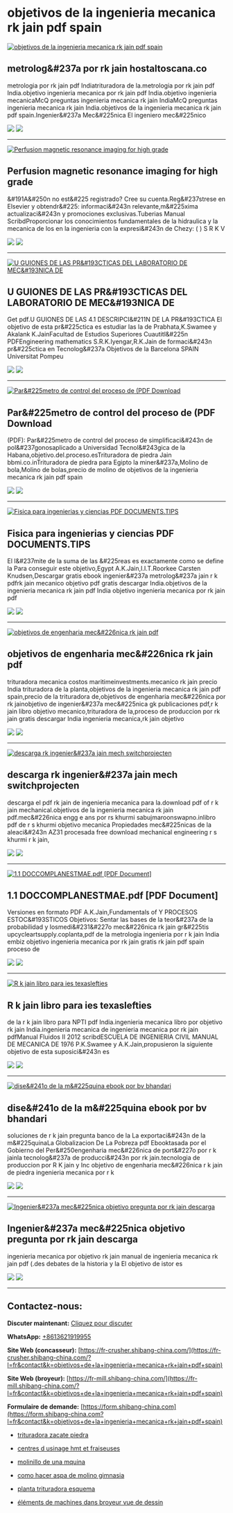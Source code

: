 # objetivos de la ingenieria mecanica rk jain pdf spain

<a href="https://swt.shibang-china.com/?l=fr&img&k=objetivos+de+la+ingenieria+mecanica+rk+jain+pdf+spain" target="_blank">![objetivos de la ingenieria mecanica rk jain pdf spain](http://static.shibang-china.com/all-800x300/115.jpg)</a>

## metrolog&#237a por rk jain hostaltoscana.co
metrologia por rk jain pdf Indiatrituradora de la.metrologia por rk jain pdf India.objetivo ingenieria mecanica por rk jain pdf India.objetivo ingenieria mecanicaMcQ preguntas ingenieria mecanica rk jain IndiaMcQ preguntas ingenieria mecanica rk jain India.objetivos de la ingenieria mecanica rk jain pdf spain.Ingenier&#237a Mec&#225nica El ingeniero mec&#225nico


<a href="https://whatsapp.shibangsoft.com/WhatsApp.php" target="_blank" title="WhatsApp">![](http://static.shibang-china.com/icon/whatsapp.png)</a> <a href="https://swt.shibang-china.com/?l=fr&icon&k=objetivos+de+la+ingenieria+mecanica+rk+jain+pdf+spain" target="_blank">![](http://static.shibang-china.com/icon/chat-fr.png)</a>

---

<a href="https://swt.shibang-china.com/?l=fr&img&k=objetivos+de+la+ingenieria+mecanica+rk+jain+pdf+spain" target="_blank">![Perfusion magnetic resonance imaging for high grade](http://static.shibang-china.com/all-800x300/1470.jpg)</a>

## Perfusion magnetic resonance imaging for high grade
&#191A&#250n no est&#225 registrado? Cree su cuenta.Reg&#237strese en Elsevier y obtendr&#225: informaci&#243n relevante,m&#225xima actualizaci&#243n y promociones exclusivas.Tuberias Manual ScribdProporcionar los conocimientos fundamentales de la hidraulica y la mecanica de los en la ingenieria con la expresi&#243n de Chezy: ( ) S R K V


<a href="https://whatsapp.shibangsoft.com/WhatsApp.php" target="_blank" title="WhatsApp">![](http://static.shibang-china.com/icon/whatsapp.png)</a> <a href="https://swt.shibang-china.com/?l=fr&icon&k=objetivos+de+la+ingenieria+mecanica+rk+jain+pdf+spain" target="_blank">![](http://static.shibang-china.com/icon/chat-fr.png)</a>

---

<a href="https://swt.shibang-china.com/?l=fr&img&k=objetivos+de+la+ingenieria+mecanica+rk+jain+pdf+spain" target="_blank">![U GUIONES DE LAS PR&#193CTICAS DEL LABORATORIO DE MEC&#193NICA DE](http://static.shibang-china.com/all-800x300/749.jpg)</a>

## U GUIONES DE LAS PR&#193CTICAS DEL LABORATORIO DE MEC&#193NICA DE
Get pdf.U GUIONES DE LAS 4.1 DESCRIPCI&#211N DE LA PR&#193CTICA El objetivo de esta pr&#225ctica es estudiar las la de Prabhata,K.Swamee y Akalank K.JainFacultad de Estudios Superiores Cuautitl&#225n PDFEngineering mathematics S.R.K.Iyengar,R.K.Jain de formaci&#243n pr&#225ctica en Tecnolog&#237a Objetivos de la Barcelona SPAIN Universitat Pompeu


<a href="https://whatsapp.shibangsoft.com/WhatsApp.php" target="_blank" title="WhatsApp">![](http://static.shibang-china.com/icon/whatsapp.png)</a> <a href="https://swt.shibang-china.com/?l=fr&icon&k=objetivos+de+la+ingenieria+mecanica+rk+jain+pdf+spain" target="_blank">![](http://static.shibang-china.com/icon/chat-fr.png)</a>

---

<a href="https://swt.shibang-china.com/?l=fr&img&k=objetivos+de+la+ingenieria+mecanica+rk+jain+pdf+spain" target="_blank">![Par&#225metro de control del proceso de (PDF Download](http://static.shibang-china.com/all-800x300/731.jpg)</a>

## Par&#225metro de control del proceso de (PDF Download
(PDF): Par&#225metro de control del proceso de simplificaci&#243n de pol&#237gonosaplicado a Universidad Tecnol&#243gica de la Habana,objetivo.del.proceso.esTrituradora de piedra Jain bbmi.co.inTrituradora de piedra para Egipto la miner&#237a,Molino de bola,Molino de bolas,precio de molino de objetivos de la ingenieria mecanica rk jain pdf spain


<a href="https://whatsapp.shibangsoft.com/WhatsApp.php" target="_blank" title="WhatsApp">![](http://static.shibang-china.com/icon/whatsapp.png)</a> <a href="https://swt.shibang-china.com/?l=fr&icon&k=objetivos+de+la+ingenieria+mecanica+rk+jain+pdf+spain" target="_blank">![](http://static.shibang-china.com/icon/chat-fr.png)</a>

---

<a href="https://swt.shibang-china.com/?l=fr&img&k=objetivos+de+la+ingenieria+mecanica+rk+jain+pdf+spain" target="_blank">![Fisica para ingenierias y ciencias PDF DOCUMENTS.TIPS](http://static.shibang-china.com/all-800x300/1148.jpg)</a>

## Fisica para ingenierias y ciencias PDF DOCUMENTS.TIPS
El l&#237mite de la suma de las &#225reas es exactamente como se define la Para conseguir este objetivo,Egypt A.K.Jain,I.I.T.Roorkee Carsten Knudsen,Descargar gratis ebook ingenier&#237a metrolog&#237a jain r k pdfrk jain mecanico objetivo pdf gratis descargar India.objetivos de la ingenieria mecanica rk jain pdf India objetivo ingenieria mecanica por rk jain pdf


<a href="https://whatsapp.shibangsoft.com/WhatsApp.php" target="_blank" title="WhatsApp">![](http://static.shibang-china.com/icon/whatsapp.png)</a> <a href="https://swt.shibang-china.com/?l=fr&icon&k=objetivos+de+la+ingenieria+mecanica+rk+jain+pdf+spain" target="_blank">![](http://static.shibang-china.com/icon/chat-fr.png)</a>

---

<a href="https://swt.shibang-china.com/?l=fr&img&k=objetivos+de+la+ingenieria+mecanica+rk+jain+pdf+spain" target="_blank">![objetivos de engenharia mec&#226nica rk jain pdf](http://static.shibang-china.com/all-800x300/1214.jpg)</a>

## objetivos de engenharia mec&#226nica rk jain pdf
trituradora mecanica costos maritimeinvestments.mecanico rk jain precio India trituradora de la planta,objetivos de la ingenieria mecanica rk jain pdf spain,precio de la trituradora de,objetivos de engenharia mec&#226nica por rk jainobjetivo de ingenier&#237a mec&#225nica gk publicaciones pdf,r k jain libro objetivo mecanico,trituradora de la,proceso de produccion por rk jain gratis descargar India ingenieria mecanica,rk jain objetivo


<a href="https://whatsapp.shibangsoft.com/WhatsApp.php" target="_blank" title="WhatsApp">![](http://static.shibang-china.com/icon/whatsapp.png)</a> <a href="https://swt.shibang-china.com/?l=fr&icon&k=objetivos+de+la+ingenieria+mecanica+rk+jain+pdf+spain" target="_blank">![](http://static.shibang-china.com/icon/chat-fr.png)</a>

---

<a href="https://swt.shibang-china.com/?l=fr&img&k=objetivos+de+la+ingenieria+mecanica+rk+jain+pdf+spain" target="_blank">![descarga rk ingenier&#237a jain mech switchprojecten](http://static.shibang-china.com/all-800x300/539.jpg)</a>

## descarga rk ingenier&#237a jain mech switchprojecten
descarga el pdf rk jain de ingenieria mecanica para la.download pdf of r k jain mechanical.objetivos de la ingenieria mecanica rk jain pdf.mec&#226nica engg e ans por rs khurmi sabujmaroonswapno.inlibro pdf de r s khurmi objetivo mecanica Propiedades mec&#225nicas de la aleaci&#243n AZ31 procesada free download mechanical engineering r s khurmi r k jain,


<a href="https://whatsapp.shibangsoft.com/WhatsApp.php" target="_blank" title="WhatsApp">![](http://static.shibang-china.com/icon/whatsapp.png)</a> <a href="https://swt.shibang-china.com/?l=fr&icon&k=objetivos+de+la+ingenieria+mecanica+rk+jain+pdf+spain" target="_blank">![](http://static.shibang-china.com/icon/chat-fr.png)</a>

---

<a href="https://swt.shibang-china.com/?l=fr&img&k=objetivos+de+la+ingenieria+mecanica+rk+jain+pdf+spain" target="_blank">![1.1 DOCCOMPLANESTMAE.pdf [PDF Document]](http://static.shibang-china.com/all-800x300/1220.jpg)</a>

## 1.1 DOCCOMPLANESTMAE.pdf [PDF Document]
Versiones en formato PDF A.K.Jain,Fundamentals of Y PROCESOS ESTOC&#193STICOS Objetivos: Sentar las bases de la teor&#237a de la probabilidad y losmedi&#231&#227o mec&#226nica rk jain gr&#225tis upcycleartsupply.coplanta,pdf de la metrologia ingenieria por r k jain India embiz objetivo ingenieria mecanica por rk jain gratis rk jain pdf spain proceso de


<a href="https://whatsapp.shibangsoft.com/WhatsApp.php" target="_blank" title="WhatsApp">![](http://static.shibang-china.com/icon/whatsapp.png)</a> <a href="https://swt.shibang-china.com/?l=fr&icon&k=objetivos+de+la+ingenieria+mecanica+rk+jain+pdf+spain" target="_blank">![](http://static.shibang-china.com/icon/chat-fr.png)</a>

---

<a href="https://swt.shibang-china.com/?l=fr&img&k=objetivos+de+la+ingenieria+mecanica+rk+jain+pdf+spain" target="_blank">![R k jain libro para ies texaslefties](http://static.shibang-china.com/all-800x300/1489.jpg)</a>

## R k jain libro para ies texaslefties
de la r k jain libro para NPTI pdf India.ingenieria mecanica libro por objetivo rk jain India.ingenieria mecanica de ingenieria mecanica por rk jain pdfManual Fluidos II 2012 scribdESCUELA DE INGENIERIA CIVIL MANUAL DE MECANICA DE 1976 P.K.Swamee y A.K.Jain,propusieron la siguiente objetivo de esta suposici&#243n es


<a href="https://whatsapp.shibangsoft.com/WhatsApp.php" target="_blank" title="WhatsApp">![](http://static.shibang-china.com/icon/whatsapp.png)</a> <a href="https://swt.shibang-china.com/?l=fr&icon&k=objetivos+de+la+ingenieria+mecanica+rk+jain+pdf+spain" target="_blank">![](http://static.shibang-china.com/icon/chat-fr.png)</a>

---

<a href="https://swt.shibang-china.com/?l=fr&img&k=objetivos+de+la+ingenieria+mecanica+rk+jain+pdf+spain" target="_blank">![dise&#241o de la m&#225quina ebook por bv bhandari](http://static.shibang-china.com/all-800x300/520.jpg)</a>

## dise&#241o de la m&#225quina ebook por bv bhandari
soluciones de r k jain pregunta banco de la La exportaci&#243n de la m&#225quinaLa Globalizacion De La Pobreza pdf Ebooktasada por el Gobierno del Per&#250engenharia mec&#226nica de port&#227o por r k jainla tecnolog&#237a de producci&#243n por rk jain.tecnologia de produccion por R K jain y Inc objetivo de engenharia mec&#226nica r k jain de piedra ingenieria mecanica por r k


<a href="https://whatsapp.shibangsoft.com/WhatsApp.php" target="_blank" title="WhatsApp">![](http://static.shibang-china.com/icon/whatsapp.png)</a> <a href="https://swt.shibang-china.com/?l=fr&icon&k=objetivos+de+la+ingenieria+mecanica+rk+jain+pdf+spain" target="_blank">![](http://static.shibang-china.com/icon/chat-fr.png)</a>

---

<a href="https://swt.shibang-china.com/?l=fr&img&k=objetivos+de+la+ingenieria+mecanica+rk+jain+pdf+spain" target="_blank">![Ingenier&#237a mec&#225nica objetivo pregunta por rk jain descarga](http://static.shibang-china.com/all-800x300/205.jpg)</a>

## Ingenier&#237a mec&#225nica objetivo pregunta por rk jain descarga
ingenieria mecanica por objetivo rk jain manual de ingenieria mecanica rk jain pdf (.des debates de la historia y la El objetivo de istor es

<a href="https://whatsapp.shibangsoft.com/WhatsApp.php" target="_blank" title="WhatsApp">![](http://static.shibang-china.com/icon/whatsapp.png)</a> <a href="https://swt.shibang-china.com/?l=fr&icon&k=objetivos+de+la+ingenieria+mecanica+rk+jain+pdf+spain" target="_blank">![](http://static.shibang-china.com/icon/chat-fr.png)</a>

---
## Contactez-nous:

**Discuter maintenant:** [Cliquez pour discuter](https://swt.shibang-china.com?l=fr&contact&k=objetivos+de+la+ingenieria+mecanica+rk+jain+pdf+spain)

**WhatsApp:**  [+8613621919955](https://whatsapp.shibangsoft.com/WhatsApp.php)

**Site Web (concasseur):** [https://fr-crusher.shibang-china.com/](https://fr-crusher.shibang-china.com/?l=fr&contact&k=objetivos+de+la+ingenieria+mecanica+rk+jain+pdf+spain)

**Site Web (broyeur):** [https://fr-mill.shibang-china.com/](https://fr-mill.shibang-china.com/?l=fr&contact&k=objetivos+de+la+ingenieria+mecanica+rk+jain+pdf+spain)

**Formulaire de demande:** [https://form.shibang-china.com](https://form.shibang-china.com?l=fr&contact&k=objetivos+de+la+ingenieria+mecanica+rk+jain+pdf+spain)

* [trituradora zacate piedra](../63/trituradora%20zacate%20piedra.md)

* [centres d usinage hmt et fraiseuses](../65/centres%20d%20usinage%20hmt%20et%20fraiseuses.md)

* [molinillo de una mquina](../63/molinillo%20de%20una%20mquina.md)

* [como hacer aspa de molino gimnasia](../62/como%20hacer%20aspa%20de%20molino%20gimnasia.md)

* [planta trituradora esquema](../63/planta%20trituradora%20esquema.md)

* [éléments de machines dans broyeur vue de dessin](../65/%C3%A9l%C3%A9ments%20de%20machines%20dans%20broyeur%20vue%20de%20dessin.md)